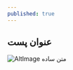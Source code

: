 ```yaml
---
published: true
---
```

## عنوان پست
![AltImage]({{site.baseurl}}/https://source.unsplash.com/collection/190727/1600x900)
متن ساده


